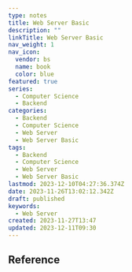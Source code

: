```yaml
---
type: notes
title: Web Server Basic
description: ""
linkTitle: Web Server Basic
nav_weight: 1
nav_icon:
  vendor: bs
  name: book
  color: blue
featured: true
series:
  - Computer Science
  - Backend
categories:
  - Backend
  - Computer Science
  - Web Server
  - Web Server Basic
tags:
  - Backend
  - Computer Science
  - Web Server
  - Web Server Basic
lastmod: 2023-12-10T04:27:36.374Z
date: 2023-11-26T13:02:12.342Z
draft: published
keywords:
  - Web Server
created: 2023-11-27T13:47
updated: 2023-12-11T09:30
---
```


## Reference
